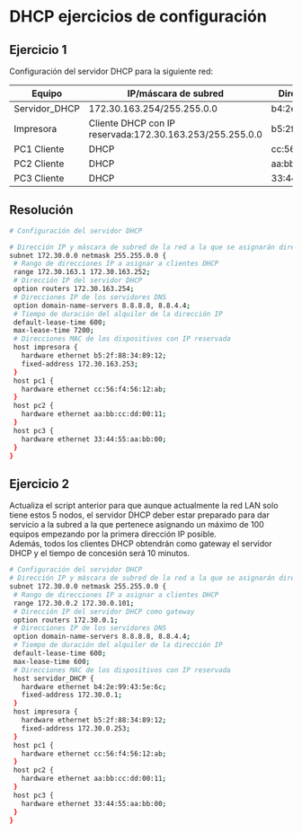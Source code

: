 # DHCP ejercicios de configuración
## Ejercicio 1
Configuración del servidor DHCP para la siguiente red: 

| Equipo | IP/máscara de subred| Dirección MAC  |
| -- | -- | -- |
|Servidor_DHCP | 172.30.163.254/255.255.0.0 | b4:2e:99:43:5e:6c | 
|Impresora | Cliente DHCP con IP reservada:172.30.163.253/255.255.0.0 | b5:2f:88:34:89:12  |
|PC1 Cliente |DHCP| cc:56:f4:56:12:ab  |
|PC2 Cliente |DHCP| aa:bb:cc:dd:00:11  |
|PC3 Cliente |DHCP| 33:44:55:aa:bb:00  |
## Resolución
``` bash
# Configuración del servidor DHCP

# Dirección IP y máscara de subred de la red a la que se asignarán direcciones IP
subnet 172.30.0.0 netmask 255.255.0.0 {
 # Rango de direcciones IP a asignar a clientes DHCP
 range 172.30.163.1 172.30.163.252;
 # Dirección IP del servidor DHCP
 option routers 172.30.163.254;
 # Direcciones IP de los servidores DNS
 option domain-name-servers 8.8.8.8, 8.8.4.4;
 # Tiempo de duración del alquiler de la dirección IP
 default-lease-time 600;
 max-lease-time 7200;
 # Direcciones MAC de los dispositivos con IP reservada
 host impresora {
   hardware ethernet b5:2f:88:34:89:12;
   fixed-address 172.30.163.253;
 }
 host pc1 {
   hardware ethernet cc:56:f4:56:12:ab;
 }
 host pc2 {
   hardware ethernet aa:bb:cc:dd:00:11;
 }
 host pc3 {
   hardware ethernet 33:44:55:aa:bb:00;
 }
}
```
## Ejercicio 2 
Actualiza el script anterior para que aunque actualmente la red LAN solo tiene estos 5 nodos, el servidor DHCP deber estar
preparado para dar servicio a la subred a la que pertenece asignando un máximo de 100
equipos empezando por la primera dirección IP posible.  
Además, todos los clientes DHCP
obtendrán como gateway el servidor DHCP y el tiempo de concesión será 10 minutos.
```bash
# Configuración del servidor DHCP
# Dirección IP y máscara de subred de la red a la que se asignarán direcciones IP
subnet 172.30.0.0 netmask 255.255.0.0 {
 # Rango de direcciones IP a asignar a clientes DHCP
 range 172.30.0.2 172.30.0.101;
 # Dirección IP del servidor DHCP como gateway
 option routers 172.30.0.1;
 # Direcciones IP de los servidores DNS
 option domain-name-servers 8.8.8.8, 8.8.4.4;
 # Tiempo de duración del alquiler de la dirección IP
 default-lease-time 600;
 max-lease-time 600;
 # Direcciones MAC de los dispositivos con IP reservada
 host servidor_DHCP {
   hardware ethernet b4:2e:99:43:5e:6c;
   fixed-address 172.30.0.1;
 }
 host impresora {
   hardware ethernet b5:2f:88:34:89:12;
   fixed-address 172.30.0.253;
 }
 host pc1 {
   hardware ethernet cc:56:f4:56:12:ab;
 }
 host pc2 {
   hardware ethernet aa:bb:cc:dd:00:11;
 }
 host pc3 {
   hardware ethernet 33:44:55:aa:bb:00;
 }
}
```
